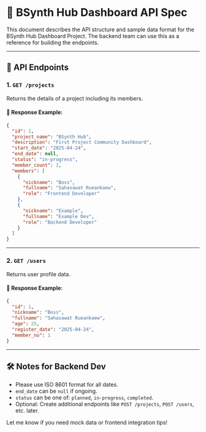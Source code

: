 # 📘 BSynth Hub Dashboard API Spec

This document describes the API structure and sample data format for the BSynth Hub Dashboard Project. The backend team can use this as a reference for building the endpoints.

---

## 🧩 API Endpoints

### 1. `GET /projects`
Returns the details of a project including its members.

#### 🔹 Response Example:
```json
{
  "id": 1,
  "project_name": "BSynth Hub",
  "description": "First Project Community Dashboard",
  "start_date": "2025-04-24",
  "end_date": null,
  "status": "in-progress",
  "member_count": 2,
  "members": [
    {
      "nickname": "Boss",
      "fullname": "Sahasawat Rueankaew",
      "role": "Frontend Developer"
    },
    {
      "nickname": "Example",
      "fullname": "Example Dev",
      "role": "Backend Developer"
    }
  ]
}
```

---

### 2. `GET /users`
Returns user profile data.

#### 🔹 Response Example:
```json
{
  "id": 1,
  "nickname": "Boss",
  "fullname": "Sahasawat Rueankaew",
  "age": 25,
  "register_date": "2025-04-24",
  "member_no": 1
}
```

---

## 🛠 Notes for Backend Dev
- Please use ISO 8601 format for all dates.
- `end_date` can be `null` if ongoing.
- `status` can be one of: `planned`, `in-progress`, `completed`.
- Optional: Create additional endpoints like `POST /projects`, `POST /users`, etc. later.

Let me know if you need mock data or frontend integration tips!

